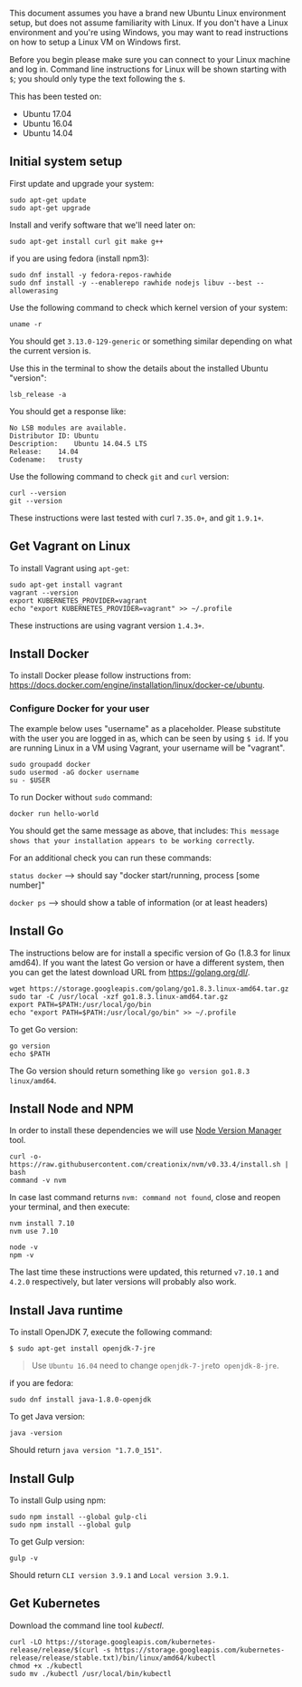 This document assumes you have a brand new Ubuntu Linux environment setup, but does not assume familiarity with Linux. If you don't have a Linux environment and you're using Windows, you may want to read instructions on how to setup a Linux VM on Windows first.

Before you begin please make sure you can connect to your Linux machine and log in. Command line instructions for Linux will be shown starting with `$`; you should only type the text following the `$`.

This has been tested on:
* Ubuntu 17.04
* Ubuntu 16.04
* Ubuntu 14.04

## Initial system setup

First update and upgrade your system:
```shell
sudo apt-get update
sudo apt-get upgrade
```

Install and verify software that we'll need later on:
```shell
sudo apt-get install curl git make g++
```

if you are using fedora (install npm3):
```shell
sudo dnf install -y fedora-repos-rawhide
sudo dnf install -y --enablerepo rawhide nodejs libuv --best --allowerasing
```

Use the following command to check which kernel version of your system:
```shell
uname -r
```
You should get `3.13.0-129-generic` or something similar depending on what the current version is.

Use this in the terminal to show the details about the installed Ubuntu "version":
```shell
lsb_release -a
```

You should get a response like:
```log
No LSB modules are available.
Distributor ID:	Ubuntu
Description:	Ubuntu 14.04.5 LTS
Release:	14.04
Codename:	trusty
```

Use the following command to check `git` and `curl` version:
```shell
curl --version
git --version
```

These instructions were last tested with curl `7.35.0+`, and git `1.9.1+`.

## Get Vagrant on Linux

To install Vagrant using `apt-get`:
```shell
sudo apt-get install vagrant
vagrant --version
export KUBERNETES_PROVIDER=vagrant
echo "export KUBERNETES_PROVIDER=vagrant" >> ~/.profile
```

These instructions are using vagrant version `1.4.3+`.

## Install Docker

To install Docker please follow instructions from: https://docs.docker.com/engine/installation/linux/docker-ce/ubuntu.

### Configure Docker for your user

The example below uses "username" as a placeholder. Please substitute with the user you are logged in as, which can be seen by using `$ id`.
If you are running Linux in a VM using Vagrant, your username will be "vagrant".

```shell
sudo groupadd docker
sudo usermod -aG docker username
su - $USER
```

To run Docker without `sudo` command:
```shell
docker run hello-world
```

You should get the same message as above, that includes: `This message shows that your installation appears to be working correctly`.

For an additional check you can run these commands:

`status docker` --> should say  "docker start/running, process [some number]"

`docker ps` --> should show a table of information (or at least headers)


## Install Go

The instructions below are for install a specific version of Go (1.8.3 for linux amd64). If you want the latest Go version or have a different system, then you can get the latest download URL from https://golang.org/dl/.

```shell
wget https://storage.googleapis.com/golang/go1.8.3.linux-amd64.tar.gz
sudo tar -C /usr/local -xzf go1.8.3.linux-amd64.tar.gz
export PATH=$PATH:/usr/local/go/bin
echo "export PATH=$PATH:/usr/local/go/bin" >> ~/.profile
```

To get Go version:
```shell
go version
echo $PATH
```

The Go version should return something like `go version go1.8.3 linux/amd64`.

## Install Node and NPM

In order to install these dependencies we will use [Node Version Manager](https://github.com/creationix/nvm) tool.

```shell
curl -o- https://raw.githubusercontent.com/creationix/nvm/v0.33.4/install.sh | bash
command -v nvm
```

In case last command returns `nvm: command not found`, close and reopen your terminal, and then execute:

```shell
nvm install 7.10
nvm use 7.10
```

```shell
node -v
npm -v
```

The last time these instructions were updated, this returned `v7.10.1` and `4.2.0` respectively, but later versions will probably also work.

## Install Java runtime

To install OpenJDK 7, execute the following command:
```shell
$ sudo apt-get install openjdk-7-jre
```
> Use `Ubuntu 16.04` need to change `openjdk-7-jre`to` openjdk-8-jre`.

if you are fedora:
```shell
sudo dnf install java-1.8.0-openjdk
```

To get Java version:
```shell
java -version
```

Should return `java version "1.7.0_151"`.

## Install Gulp

To install Gulp using npm:
```shell
sudo npm install --global gulp-cli
sudo npm install --global gulp
```

To get Gulp version:
```shell
gulp -v
```

Should return `CLI version 3.9.1` and `Local version 3.9.1`.

## Get Kubernetes

Download the command line tool _kubectl_.

```shell
curl -LO https://storage.googleapis.com/kubernetes-release/release/$(curl -s https://storage.googleapis.com/kubernetes-release/release/stable.txt)/bin/linux/amd64/kubectl   
chmod +x ./kubectl   
sudo mv ./kubectl /usr/local/bin/kubectl   
```